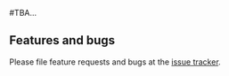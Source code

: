 #TBA...

## Features and bugs

Please file feature requests and bugs at the [issue tracker][tracker].

[tracker]: https://github.com/tikkrapp/api_provider/issues
